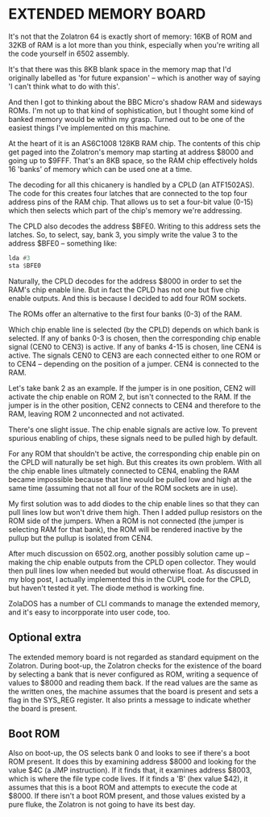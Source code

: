 # EXTENDED MEMORY BOARD

It's not that the Zolatron 64 is exactly short of memory: 16KB of ROM and 32KB of RAM is a lot more than you think, especially when you're writing all the code yourself in 6502 assembly.

It's that there was this 8KB blank space in the memory map that I'd originally labelled as 'for future expansion' – which is another way of saying 'I can't think what to do with this'.

And then I got to thinking about the BBC Micro's shadow RAM and sideways ROMs. I'm not up to that kind of sophistication, but I thought some kind of banked memory would be within my grasp. Turned out to be one of the easiest things I've implemented on this machine.

At the heart of it is an AS6C1008 128KB RAM chip. The contents of this chip get paged into the Zolatron's memory map starting at address $8000 and going up to $9FFF. That's an 8KB space, so the RAM chip effectively holds 16 'banks' of memory which can be used one at a time.

The decoding for all this chicanery is handled by a CPLD (an ATF1502AS). The code for this creates four latches that are connected to the top four address pins of the RAM chip. That allows us to set a four-bit value (0-15) which then selects which part of the chip's memory we're addressing.

The CPLD also decodes the address $BFE0. Writing to this address sets the latches. So, to select, say, bank 3, you simply write the value 3 to the address $BFE0 – something like:

```asm
lda #3
sta $BFE0
```

Naturally, the CPLD decodes for the address $8000 in order to set the RAM's chip enable line. But in fact the CPLD has not one but five chip enable outputs. And this is because I decided to add four ROM sockets.

The ROMs offer an alternative to the first four banks (0-3) of the RAM.

Which chip enable line is selected (by the CPLD) depends on which bank is selected. If any of banks 0-3 is chosen, then the corresponding chip enable signal (CEN0 to CEN3) is active. If any of banks 4-15 is chosen, line CEN4 is active. The signals CEN0 to CEN3 are each connected either to one ROM or to CEN4 – depending on the position of a jumper. CEN4 is connected to the RAM.

Let's take bank 2 as an example. If the jumper is in one position, CEN2 will activate the chip enable on ROM 2, but isn't connected to the RAM. If the jumper is in the other position, CEN2 connects to CEN4 and therefore to the RAM, leaving ROM 2 unconnected and not activated.

There's one slight issue. The chip enable signals are active low. To prevent spurious enabling of chips, these signals need to be pulled high by default.

For any ROM that shouldn't be active, the corresponding chip enable pin on the CPLD will naturally be set high. But this creates its own problem. With all the chip enable lines ultmately connected to CEN4, enabling the RAM became impossible because that line would be pulled low and high at the same time (assuming that not all four of the ROM sockets are in use).

My first solution was to add diodes to the chip enable lines so that they can pull lines low but won't drive them high. Then I added pullup resistors on the ROM side of the jumpers. When a ROM is not connected (the jumper is selecting RAM for that bank), the ROM will be rendered inactive by the pullup but the pullup is isolated from CEN4.

After much discussion on 6502.org, another possibly solution came up – making the chip enable outputs from the CPLD open collector. They would then pull lines low when needed but would otherwise float. As discussed in my blog post, I actually implemented this in the CUPL code for the CPLD, but haven't tested it yet. The diode method is working fine.

ZolaDOS has a number of CLI commands to manage the extended memory, and it's easy to incorpporate into user code, too.

## Optional extra

The extended memory board is not regarded as standard equipment on the Zolatron. During boot-up, the Zolatron checks for the existence of the board by selecting a bank that is never configured as ROM, writing a sequence of values to $8000 and reading them back. If the read values are the same as the written ones, the machine assumes that the board is present and sets a flag in the SYS_REG register. It also prints a message to indicate whether the board is present.

## Boot ROM

Also on boot-up, the OS selects bank 0 and looks to see if there's a boot ROM present. It does this by examining address $8000 and looking for the value $4C (a JMP instruction). If it finds that, it examines address $8003, which is where the file type code lives. If it finds a 'B' (hex value $42), it assumes that this is a boot ROM and attempts to execute the code at $8000. If there isn't a boot ROM present, and those values existed by a pure fluke, the Zolatron is not going to have its best day.
